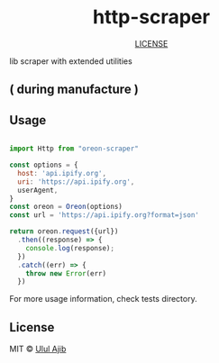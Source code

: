 <big><h1 align="center">http-scraper</h1></big>


<p align="center">
  <a href="https://github.com/ululajib/oreon-scraper/blob/master/LICENSE">
    LICENSE
  </a>
</p>

lib scraper with extended utilities

## ( during manufacture )

## Usage

```js

import Http from "oreon-scraper"

const options = {
  host: 'api.ipify.org',
  uri: 'https://api.ipify.org',
  userAgent,
}
const oreon = Oreon(options)
const url = 'https://api.ipify.org?format=json'

return oreon.request({url})
  .then((response) => {
    console.log(response);
  })
  .catch((err) => {
    throw new Error(err)
  })

```

For more usage information, check tests directory.

## License

MIT © [Ulul Ajib](http://github.com/ululajib)
